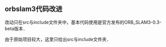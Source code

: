 ## orbslam3代码改进

改动只在src与include文件夹中，基本代码使用是官方发布的ORB_SLAM3-0.3-beta版本．

由于原始项目较大，这里只给出src与include文件夹．